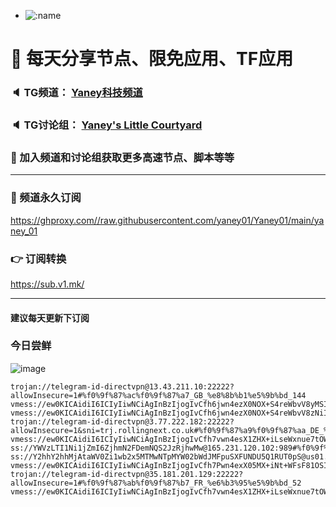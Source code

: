 +   ![:name](https://count.getloli.com/get/@yaney01?theme=gelbooru-h)

# 🚀 每天分享节点、限免应用、TF应用
### 🔈 TG频道： [Yaney科技频道](https://t.me/yaney_01) 
### 🔈 TG讨论组： [Yaney's Little Courtyard](https://t.me/+caB8IkK7JvMzM2I1)
### 🔔 加入频道和讨论组获取更多高速节点、脚本等等  
***
### 🔗  频道永久订阅
   https://ghproxy.com//raw.githubusercontent.com/yaney01/Yaney01/main/yaney_01
### 👉  订阅转换
   https://sub.v1.mk/
***
#### 建议每天更新下订阅

### 今日尝鲜
![image](https://github.com/yaney01/Yaney01/assets/53202722/7288b6bd-762e-499a-b9f4-f6618445f80a)

```
trojan://telegram-id-directvpn@13.43.211.10:22222?allowInsecure=1#%f0%9f%87%ac%f0%9f%87%a7_GB_%e8%8b%b1%e5%9b%bd_144
vmess://ew0KICAidiI6ICIyIiwNCiAgInBzIjogIvCfh6jwn4ezX0NOX+S4reWbvV8yMSIsDQogICJhZGQiOiAiNDEua2NjaWMycGEueHl6IiwNCiAgInBvcnQiOiAiNTAwNDEiLA0KICAiaWQiOiAiNWMzZDYwYzEtZWMyYi00MWY0LWJkMjItYjczMzZkN2UzN2JiIiwNCiAgImFpZCI6ICIwIiwNCiAgInNjeSI6ICJhdXRvIiwNCiAgIm5ldCI6ICJ0Y3AiLA0KICAidHlwZSI6ICJub25lIiwNCiAgImhvc3QiOiAiIiwNCiAgInBhdGgiOiAiIiwNCiAgInRscyI6ICIiLA0KICAic25pIjogIiINCn0=
vmess://ew0KICAidiI6ICIyIiwNCiAgInBzIjogIvCfh6jwn4ezX0NOX+S4reWbvV8zNiIsDQogICJhZGQiOiAiNDEua2NjaWMycGEueHl6IiwNCiAgInBvcnQiOiAiNTAwNDEiLA0KICAiaWQiOiAiNWMzZDYwYzEtZWMyYi00MWY0LWJkMjItYjczMzZkN2UzN2JiIiwNCiAgImFpZCI6ICIwIiwNCiAgInNjeSI6ICJhdXRvIiwNCiAgIm5ldCI6ICJ0Y3AiLA0KICAidHlwZSI6ICJub25lIiwNCiAgImhvc3QiOiAiIiwNCiAgInBhdGgiOiAiIiwNCiAgInRscyI6ICIiLA0KICAic25pIjogIiINCn0=
trojan://telegram-id-directvpn@3.77.222.182:22222?allowInsecure=1&sni=trj.rollingnext.co.uk#%f0%9f%87%a9%f0%9f%87%aa_DE_%e5%be%b7%e5%9b%bd_2
vmess://ew0KICAidiI6ICIyIiwNCiAgInBzIjogIvCfh7vwn4esX1ZHX+iLseWxnue7tOWwlOS6rOe+pOWym180OCIsDQogICJhZGQiOiAiNDUuODguMy4xMzMiLA0KICAicG9ydCI6ICIzMzY3NiIsDQogICJpZCI6ICI0YTAxOTBmNi0wNmQwLTQ5ZDYtYmFjOC01MWJmNGU0ZjJkYjUiLA0KICAiYWlkIjogIjAiLA0KICAic2N5IjogImF1dG8iLA0KICAibmV0IjogIndzIiwNCiAgInR5cGUiOiAibm9uZSIsDQogICJob3N0IjogIjQ1Ljg4LjMuMTMzIiwNCiAgInBhdGgiOiAiLyIsDQogICJ0bHMiOiAiIiwNCiAgInNuaSI6ICIiDQp9
ss://YWVzLTI1Ni1jZmI6ZjhmN2FDemNQS2JzRjhwMw@165.231.120.102:989#%f0%9f%87%b3%f0%9f%87%b4_NO_%e6%8c%aa%e5%a8%81_37
ss://Y2hhY2hhMjAtaWV0Zi1wb2x5MTMwNTpMYW02bWdJMFpuSXFUNDU5Q1RUT0pS@us01.shawbrothersstudio.com:19922#%f0%9f%87%a8%f0%9f%87%b3_CN_%e4%b8%ad%e5%9b%bd_30
vmess://ew0KICAidiI6ICIyIiwNCiAgInBzIjogIvCfh7Pwn4exX05MX+iNt+WFsF81OSIsDQogICJhZGQiOiAiMTk1LjEyMy4yMTcuNzQiLA0KICAicG9ydCI6ICI0NDMiLA0KICAiaWQiOiAiOTU4NzhhMDYtNmNjZC0xMWVlLTgyOTctYmIxYWY1MjEyZWM2IiwNCiAgImFpZCI6ICIwIiwNCiAgInNjeSI6ICJhdXRvIiwNCiAgIm5ldCI6ICJ3cyIsDQogICJ0eXBlIjogIm5vbmUiLA0KICAiaG9zdCI6ICJ6dWxhLmlyIiwNCiAgInBhdGgiOiAiL3ZwbmphbnRpdCIsDQogICJ0bHMiOiAiIiwNCiAgInNuaSI6ICIiDQp9
trojan://telegram-id-directvpn@35.181.201.129:22222?allowInsecure=1#%f0%9f%87%ab%f0%9f%87%b7_FR_%e6%b3%95%e5%9b%bd_52
vmess://ew0KICAidiI6ICIyIiwNCiAgInBzIjogIvCfh7vwn4esX1ZHX+iLseWxnue7tOWwlOS6rOe+pOWym180NyIsDQogICJhZGQiOiAiNDUuODguMy4xMzMiLA0KICAicG9ydCI6ICIzMzY3NiIsDQogICJpZCI6ICI0YTAxOTBmNi0wNmQwLTQ5ZDYtYmFjOC01MWJmNGU0ZjJkYjUiLA0KICAiYWlkIjogIjAiLA0KICAic2N5IjogImF1dG8iLA0KICAibmV0IjogIndzIiwNCiAgInR5cGUiOiAibm9uZSIsDQogICJob3N0IjogIiIsDQogICJwYXRoIjogIi8iLA0KICAidGxzIjogIiIsDQogICJzbmkiOiAiIg0KfQ==
